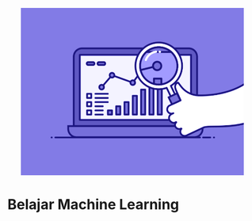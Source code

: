 <p align = "center">
  <img src = "Readme/74pZ.gif" width = 450px>
</p>

# Belajar Machine Learning
